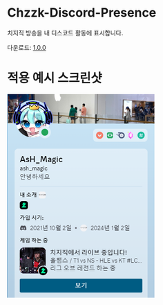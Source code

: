 # Chzzk-Discord-Presence
치지직 방송을 내 디스코드 활동에 표시합니다.

다운로드: [1.0.0](https://github.com/AsHMagic/Chzzk-Discord-Presence/releases/tag/1.0.0)
# 적용 예시 스크린샷
<img src="https://github.com/AsHMagic/Chzzk-Discord-Presence/blob/main/images/example.png"></img>
